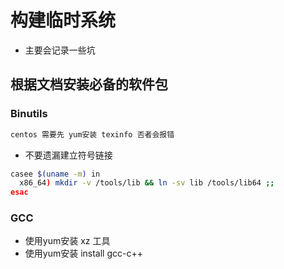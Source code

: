 # 构建临时系统
* 主要会记录一些坑

## 根据文档安装必备的软件包

### Binutils

```sh
centos 需要先 yum安装 texinfo 否者会报错
```

* 不要遗漏建立符号链接

```sh
casee $(uname -m) in
  x86_64) mkdir -v /tools/lib && ln -sv lib /tools/lib64 ;;
esac
```
### GCC
* 使用yum安装 xz 工具
* 使用yum安装 install gcc-c++



